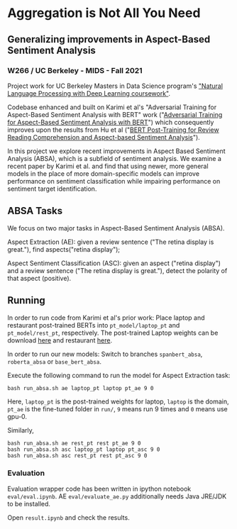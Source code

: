 # Aggregation is Not All You Need
## Generalizing improvements in Aspect-Based Sentiment Analysis
### W266 / UC Berkeley - MIDS - Fall 2021

Project work for UC Berkeley Masters in Data Science program's ["Natural Language Processing with Deep Learning coursework"](https://www.ischool.berkeley.edu/courses/datasci/266).

Codebase enhanced and built on Karimi et al's "Adversarial Training for Aspect-Based Sentiment Analysis with BERT" work ("[Adversarial Training for Aspect-Based Sentiment Analysis with BERT](https://arxiv.org/pdf/2001.11316)") which consequently improves upon the results from Hu et al ("[BERT Post-Training for Review Reading Comprehension and Aspect-based Sentiment Analysis](https://www.aclweb.org/anthology/N19-1242.pdf)").

In this project we explore recent improvements in Aspect Based Sentiment Analysis (ABSA), which is a subfield of sentiment analysis. We examine a recent paper by Karimi et al. and find that using newer, more general models in the place of more domain-specific models can improve performance on sentiment classification while impairing performance on sentiment target identification.

## ABSA Tasks
We focus on two major tasks in Aspect-Based Sentiment Analysis (ABSA).

Aspect Extraction (AE): given a review sentence ("The retina display is great."), find aspects("retina display");

Aspect Sentiment Classification (ASC): given an aspect ("retina display") and a review sentence ("The retina display is great."), detect the polarity of that aspect (positive).

## Running

In order to run code from Karimi et al's prior work: Place laptop and restaurant post-trained BERTs into ```pt_model/laptop_pt``` and ```pt_model/rest_pt```, respectively. The post-trained Laptop weights can be download [here](https://drive.google.com/file/d/1io-_zVW3sE6AbKgHZND4Snwh-wi32L4K/view?usp=sharing) and restaurant [here](https://drive.google.com/file/d/1TYk7zOoVEO8Isa6iP0cNtdDFAUlpnTyz/view?usp=sharing).

In order to run our new models: Switch to branches `spanbert_absa`, `roberta_absa` or `base_bert_absa`.


Execute the following command to run the model for Aspect Extraction task:

```bash run_absa.sh ae laptop_pt laptop pt_ae 9 0```

Here, ```laptop_pt``` is the post-trained weights for laptop, ```laptop``` is the domain, ```pt_ae``` is the fine-tuned folder in ```run/```, ```9``` means run 9 times and ```0``` means use gpu-0.

Similarly,
```
bash run_absa.sh ae rest_pt rest pt_ae 9 0
bash run_absa.sh asc laptop_pt laptop pt_asc 9 0
bash run_absa.sh asc rest_pt rest pt_asc 9 0
```
### Evaluation
Evaluation wrapper code has been written in ipython notebook ```eval/eval.ipynb```. 
AE ```eval/evaluate_ae.py``` additionally needs Java JRE/JDK to be installed.

Open ```result.ipynb``` and check the results.

